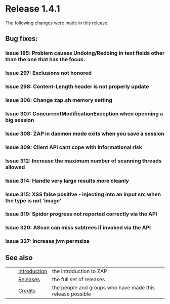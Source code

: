 # Release 1.4.1 #

The following changes were made in this release:

## Bug fixes: ##

### Issue 185: Problem causes Undoing/Redoing in text fields other than the one that has the focus. ###

### Issue 297: Exclusions not honored ###

### Issue 298: Content-Length header is not properly update ###

### Issue 306: Change zap.sh memory setting ###

### Issue 307: ConcurrentModificationException when openning a big session ###

### Issue 308: ZAP in daemon mode exits when you save a session ###

### Issue 309: Client API cant cope with Informational risk ###

### Issue 312: Increase the maximum number of scanning threads allowed ###

### Issue 314: Handle very large results more cleanly ###

### Issue 315: XSS false positive - injecting into an input src when the type is not 'image' ###

### Issue 319: Spider progress not reported correctly via the API ###

### Issue 320: AScan can miss subtrees if invoked via the API ###

### Issue 337: Increase jvm permsize ###

## See also ##

<table> 
 <tbody>
  <tr>
   <td>&nbsp;&nbsp;&nbsp;&nbsp;</td>
   <td> <a href="HelpIntro" rel="nofollow">Introduction</a></td>
   <td>the introduction to ZAP</td>
  </tr> 
  <tr>
   <td>&nbsp;&nbsp;&nbsp;&nbsp;</td>
   <td> <a href="HelpReleasesReleases" rel="nofollow">Releases</a></td>
   <td>the full set of releases</td>
  </tr> 
  <tr>
   <td>&nbsp;&nbsp;&nbsp;&nbsp;</td>
   <td> <a href="HelpCredits" rel="nofollow">Credits</a></td>
   <td>the people and groups who have made this release possible</td>
  </tr> 
 </tbody>
</table>